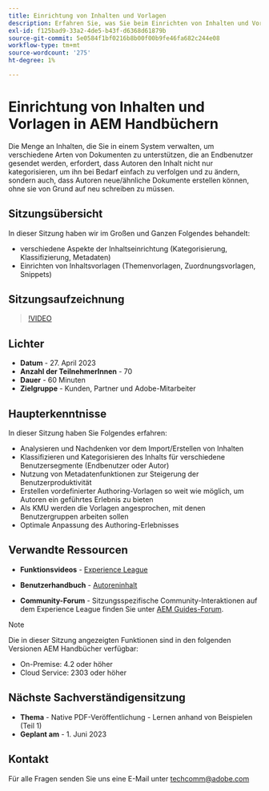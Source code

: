 ```yaml
---
title: Einrichtung von Inhalten und Vorlagen
description: Erfahren Sie, was Sie beim Einrichten von Inhalten und Vorlagen in AEM Handbüchern beachten sollten.
exl-id: f125bad9-33a2-4de5-b43f-d6368d61879b
source-git-commit: 5e0584f1bf0216b8b00f00b9fe46fa682c244e08
workflow-type: tm+mt
source-wordcount: '275'
ht-degree: 1%

---
```


# Einrichtung von Inhalten und Vorlagen in AEM Handbüchern

Die Menge an Inhalten, die Sie in einem System verwalten, um verschiedene Arten von Dokumenten zu unterstützen, die an Endbenutzer gesendet werden, erfordert, dass Autoren den Inhalt nicht nur kategorisieren, um ihn bei Bedarf einfach zu verfolgen und zu ändern, sondern auch, dass Autoren neue/ähnliche Dokumente erstellen können, ohne sie von Grund auf neu schreiben zu müssen.


## Sitzungsübersicht

In dieser Sitzung haben wir im Großen und Ganzen Folgendes behandelt:
- verschiedene Aspekte der Inhaltseinrichtung (Kategorisierung, Klassifizierung, Metadaten)
- Einrichten von Inhaltsvorlagen (Themenvorlagen, Zuordnungsvorlagen, Snippets)



## Sitzungsaufzeichnung

>[!VIDEO](https://video.tv.adobe.com/v/3419004/guides-templates-author-templates?quality=12&learn=on)


## Lichter

- **Datum** - 27. April 2023
- **Anzahl der TeilnehmerInnen** - 70
- **Dauer** - 60 Minuten
- **Zielgruppe** - Kunden, Partner und Adobe-Mitarbeiter


## Haupterkenntnisse

In dieser Sitzung haben Sie Folgendes erfahren:
- Analysieren und Nachdenken vor dem Import/Erstellen von Inhalten
- Klassifizieren und Kategorisieren des Inhalts für verschiedene Benutzersegmente (Endbenutzer oder Autor)
- Nutzung von Metadatenfunktionen zur Steigerung der Benutzerproduktivität
- Erstellen vordefinierter Authoring-Vorlagen so weit wie möglich, um Autoren ein geführtes Erlebnis zu bieten
- Als KMU werden die Vorlagen angesprochen, mit denen Benutzergruppen arbeiten sollen
- Optimale Anpassung des Authoring-Erlebnisses



## Verwandte Ressourcen

- **Funktionsvideos** -  [Experience League](https://experienceleague.adobe.com/docs/experience-manager-guides-learn/videos/advanced-user-guide/folder-profiles.html)

- **Benutzerhandbuch** - [Autoreninhalt](https://help.adobe.com/en_US/xml-documentation-for-adobe-experience-manager/index.html#t=DXML-master-map%2Freports-intro.html)

- **Community-Forum** - Sitzungsspezifische Community-Interaktionen auf dem Experience League finden Sie unter  [AEM Guides-Forum](https://experienceleaguecommunities.adobe.com/t5/experience-manager-guides/bd-p/xml-documentation-discussions).

>[!NOTE]
>
> Die in dieser Sitzung angezeigten Funktionen sind in den folgenden Versionen AEM Handbücher verfügbar:
> - On-Premise: 4.2 oder höher
> - Cloud Service: 2303 oder höher


## Nächste Sachverständigensitzung

- **Thema** - Native PDF-Veröffentlichung - Lernen anhand von Beispielen (Teil 1)
- **Geplant am** - 1. Juni 2023


## Kontakt

Für alle Fragen senden Sie uns eine E-Mail unter <techcomm@adobe.com>
